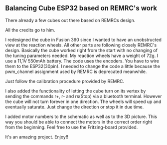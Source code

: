 Balancing Cube ESP32 based on REMRC's work
------------------------------------------

There already a few cubes out there based on REMRCs design.

All the credits go to him.

I redesigned the cube in Fusion 360 since I wanted to have an unobstructed view at the reaction wheels. All other parts are following closely REMRC's design.
Basically the cube worked right from the start with no changing of the tuning parameters needed. My reaction wheels have a weight of 72g. I use a 11,1V 550mAh battery.
The code uses the encoders. You have to wire them to the ESP32(30pin). I needed to change the code a little because the pwm_channel assignment used by REMRC is deprecated meanwhile.

Just follow the calibration procedure provided by REMRC.

I also added the functionality of letting the cube turn on its vertex by sending the commands r+, r- and rs(Stop) via a bluetooth terminal. However the cube will not turn forever in one direction. The wheels will speed up and eventually saturate. Just change the direction or stop it in due time. 

I added motor numbers to the schematic as well as to the 3D picture. This way you should be able to connect the motors in the correct order right from the beginning. Feel free to use the Fritzing-board provided. 

It's an amazing project. Enjoy!!

